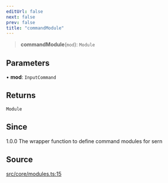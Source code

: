 ```yaml
---
editUrl: false
next: false
prev: false
title: "commandModule"
---
```


> **commandModule**(`mod`): `Module`

## Parameters

• **mod**: `InputCommand`

## Returns

`Module`

## Since

1.0.0 The wrapper function to define command modules for sern

## Source

[src/core/modules.ts:15](https://github.com/sern-handler/handler/blob/792015a64e1ac30998977267c7e6c05bfc6f8195/src/core/modules.ts#L15)
